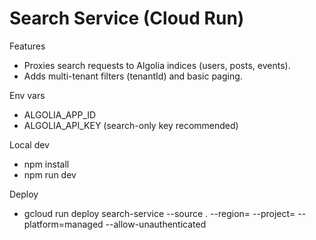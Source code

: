 # Search Service (Cloud Run)

Features
- Proxies search requests to Algolia indices (users, posts, events).
- Adds multi-tenant filters (tenantId) and basic paging.

Env vars
- ALGOLIA_APP_ID
- ALGOLIA_API_KEY (search-only key recommended)

Local dev
- npm install
- npm run dev

Deploy
- gcloud run deploy search-service --source . --region=<REGION> --project=<PROJECT> --platform=managed --allow-unauthenticated
